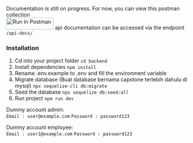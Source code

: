 Documentation is still on progress. For now, you can view this postman collection\
[<img src="https://run.pstmn.io/button.svg" alt="Run In Postman" style="width: 128px; height: 32px;">](https://app.getpostman.com/run-collection/27863176-030d402d-a92c-4648-a1ca-0f464821e839?action=collection%2Ffork&source=rip_markdown&collection-url=entityId%3D27863176-030d402d-a92c-4648-a1ca-0f464821e839%26entityType%3Dcollection%26workspaceId%3Da6d86821-bb87-4674-85dc-cdd0b2a1536e)
api documentation can be accessed via the endpoint `/api-docs/`

### Installation

1.  Cd into your project folder
    `cd backend`
2.  Install dependencies
    `npm install`
3.  Rename .env.example to .env and fill the environment variable
4.  Migrate database (Buat database bernama capstone terlebih dahulu di mysql)
    `npx sequelize-cli db:migrate `
5.  Seed the database
    `npx sequelize db:seed:all  `
6.  Run project
    `npm run dev`

Dummy account admin:\
`Email : user@example.com`
`Password : password123`

Dummy account employee:\
`Email : user1@example.com`
`Password : password123`
